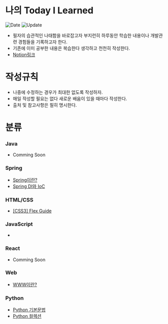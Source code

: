 # 나의 Today I Learned
![Date](https://img.shields.io/badge/Start-2024.03.06-red) ![Update](https://img.shields.io/badge/update-2024.03.18-grean)
- 필자의 습관적인 나태함을 바로잡고자 부지런히 하루동안 학습한 내용이나 개발관련 경험들을 기록하고자 한다.
- 기존에 이미 공부한 내용은 복습한다 생각하고 천천히 작성한다.  
- [Notion링크](https://www.notion.so/37e995a6ae9e49b5b06004d93cb821eb)

# 작성규칙
- 나중에 수정하는 경우가 최대한 없도록 작성하자.
- 매일 작성할 필요는 없다 새로운 배움이 있을 때마다 작성한다.
- 출처 및 참고사항은 필히 명시한다.

# 분류

### Java
- Comming Soon

### Spring
- [Spring이란?](https://github.com/one-west/TIL/blob/main/Spring/%5BSpring%5D%20%EC%9D%B4%EB%9E%80%3F.md)
- [Spring DI와 IoC](https://github.com/one-west/TIL/blob/main/Spring/%5BSpring%5D%20DI%EC%99%80%20IoC.md)

### HTML/CSS
- [[CSS3] Flex Guide](https://github.com/one-west/TIL/blob/main/CSS/Flex%20Guide.md)
  
### JavaScript
-

### React
- Comming Soon

### Web
- [WWW이란?](https://github.com/one-west/TIL/blob/main/Web/World_Wide_Web.md)

### Python
- [Python 기본문법](https://github.com/one-west/TIL/blob/main/Python/python%20%EA%B8%B0%EB%B3%B8%EB%AC%B8%EB%B2%95.md)
- [Python 컬렉션](https://github.com/one-west/TIL/blob/main/Python/Python%20%EC%BB%AC%EB%A0%89%EC%85%98(Collection).md)
